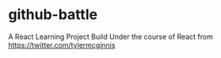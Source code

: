 # github-battle
A React Learning Project Build Under the course of React from https://twitter.com/tylermcginnis
